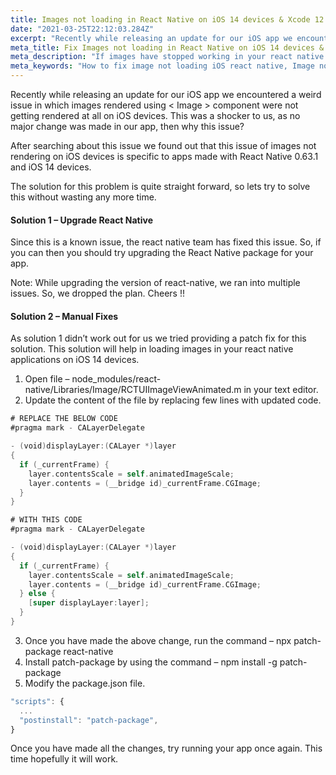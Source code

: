 ```yaml
---
title: Images not loading in React Native on iOS 14 devices & Xcode 12
date: "2021-03-25T22:12:03.284Z"
excerpt: "Recently while releasing an update for our iOS app we encountered a weird issue in which images rendered using < Image > component were not getting rendered at all on iOS devices. This was a shocker to us, as no major change was made in our app, then why this issue?"
meta_title: Fix Images not loading in React Native on iOS 14 devices & Xcode 12
meta_description: "If images have stopped working in your react native project after upgrading to iOS 14 on xCode 12, then this solution might just work for you."
meta_keywords: "How to fix image not loading iOS react native, Image not loading iOS 14 and React Native"
---
```


Recently while releasing an update for our iOS app we encountered a weird issue in which images rendered using < Image > component were not getting rendered at all on iOS devices. This was a shocker to us, as no major change was made in our app, then why this issue?

After searching about this issue we found out that this issue of images not rendering on iOS devices is specific to apps made with React Native 0.63.1 and iOS 14 devices.

The solution for this problem is quite straight forward, so lets try to solve this without wasting any more time.

#### Solution 1 – Upgrade React Native

Since this is a known issue, the react native team has fixed this issue. So, if you can then you should try upgrading the React Native package for your app.

Note: While upgrading the version of react-native, we ran into multiple issues. So, we dropped the plan. Cheers !!

#### Solution 2 – Manual Fixes

As solution 1 didn’t work out for us we tried providing a patch fix for this solution. This solution will help in loading images in your react native applications on iOS 14 devices.

1. Open file – node_modules/react-native/Libraries/Image/RCTUIImageViewAnimated.m in your text editor.
2. Update the content of the file by replacing few lines with updated code.

```swift
# REPLACE THE BELOW CODE
#pragma mark - CALayerDelegate

- (void)displayLayer:(CALayer *)layer
{
  if (_currentFrame) {
    layer.contentsScale = self.animatedImageScale;
    layer.contents = (__bridge id)_currentFrame.CGImage;
  }
}

# WITH THIS CODE
#pragma mark - CALayerDelegate

- (void)displayLayer:(CALayer *)layer
{
  if (_currentFrame) {
    layer.contentsScale = self.animatedImageScale;
    layer.contents = (__bridge id)_currentFrame.CGImage;
  } else {
    [super displayLayer:layer];
  }
}
```

3. Once you have made the above change, run the command – npx patch-package react-native
4. Install patch-package by using the command – npm install -g patch-package
5. Modify the package.json file.

```javascript
"scripts": {
  ...
  "postinstall": "patch-package",
}
```

Once you have made all the changes, try running your app once again. This time hopefully it will work.
